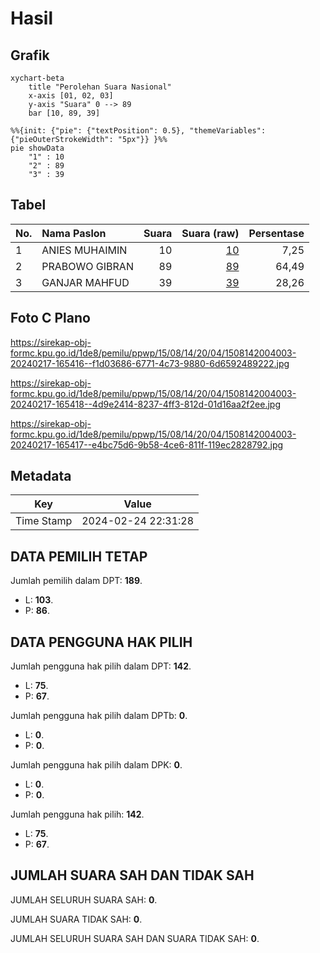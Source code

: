 # Hasil

## Grafik

```mermaid
xychart-beta
    title "Perolehan Suara Nasional"
    x-axis [01, 02, 03]
    y-axis "Suara" 0 --> 89
    bar [10, 89, 39]
```

```mermaid
%%{init: {"pie": {"textPosition": 0.5}, "themeVariables": {"pieOuterStrokeWidth": "5px"}} }%%
pie showData
    "1" : 10
    "2" : 89
    "3" : 39
```

## Tabel

| No. | Nama Paslon    | Suara | Suara (raw) | Persentase |
|:--- |:-------------- | -----:| -----------:| ----------:|
| 1   | ANIES MUHAIMIN | 10    | [10][p-1]   | 7,25       |
| 2   | PRABOWO GIBRAN | 89    | [89][p-2]   | 64,49      |
| 3   | GANJAR MAHFUD  | 39    | [39][p-3]   | 28,26      |


[p-1]: https://github.com/gigit-pemilu/pemilu-2024/blob/main/pilpres/hitung-suara/sub/15-jambi/sub/08-bungo/sub/14-bathin-iii-ulu/sub/2004-karak-apung/sub/003-tps/sub/paslon-1.txt
[p-2]: https://github.com/gigit-pemilu/pemilu-2024/blob/main/pilpres/hitung-suara/sub/15-jambi/sub/08-bungo/sub/14-bathin-iii-ulu/sub/2004-karak-apung/sub/003-tps/sub/paslon-2.txt
[p-3]: https://github.com/gigit-pemilu/pemilu-2024/blob/main/pilpres/hitung-suara/sub/15-jambi/sub/08-bungo/sub/14-bathin-iii-ulu/sub/2004-karak-apung/sub/003-tps/sub/paslon-3.txt

## Foto C Plano

https://sirekap-obj-formc.kpu.go.id/1de8/pemilu/ppwp/15/08/14/20/04/1508142004003-20240217-165416--f1d03686-6771-4c73-9880-6d6592489222.jpg

https://sirekap-obj-formc.kpu.go.id/1de8/pemilu/ppwp/15/08/14/20/04/1508142004003-20240217-165418--4d9e2414-8237-4ff3-812d-01d16aa2f2ee.jpg

https://sirekap-obj-formc.kpu.go.id/1de8/pemilu/ppwp/15/08/14/20/04/1508142004003-20240217-165417--e4bc75d6-9b58-4ce6-811f-119ec2828792.jpg


## Metadata

| Key        | Value               |
| ---------- | ------------------- |
| Time Stamp | 2024-02-24 22:31:28 |


## DATA PEMILIH TETAP

Jumlah pemilih dalam DPT: **189**.
 * L: **103**.
 * P: **86**.

## DATA PENGGUNA HAK PILIH

Jumlah pengguna hak pilih dalam DPT: **142**.
 * L: **75**.
 * P: **67**.

Jumlah pengguna hak pilih dalam DPTb: **0**.
 * L: **0**.
 * P: **0**.

Jumlah pengguna hak pilih dalam DPK: **0**.
 * L: **0**.
 * P: **0**.

Jumlah pengguna hak pilih: **142**.
 * L: **75**.
 * P: **67**.

## JUMLAH SUARA SAH DAN TIDAK SAH

JUMLAH SELURUH SUARA SAH: **0**.

JUMLAH SUARA TIDAK SAH: **0**.

JUMLAH SELURUH SUARA SAH DAN SUARA TIDAK SAH: **0**.


